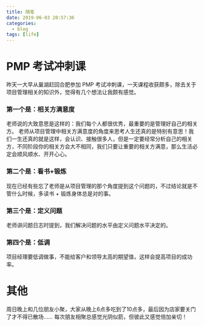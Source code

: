 ```yaml
---
title: 随笔
date: 2019-06-03 20:57:36
categories:
  - blog
tags: [life]
---
```


# PMP 考试冲刺课
昨天一大早从巢湖赶回合肥参加 PMP 考试冲刺课，一天课程收获颇多，除去关于项目管理相关的知识外，觉得有几个想法让我颇有感觉。

### 第一个是：相关方满意度
老师说的大致意思是这样的：我们每个人都很优秀，最重要的是管理好自己的相关方。
老师从项目管理中相关方满意度的角度来思考人生还真的是特别有意思！我们一生还真的就是这样，会认识、接触很多人，但是一定要经常分析自己的相关方，不同阶段你的相关方会大不相同，我们只要让重要的相关方满意，那么生活必定会顺风顺水、开开心心。

### 第二个是：看书+锻炼
现在已经有些忘了老师是从项目管理的那个角度提到这个问题的，不过结论就是不管什么时候，多读书 + 锻炼身体总是对的事。

### 第三个是：定义问题
老师讲问题日志时提到，我们解决问题的水平由定义问题水平决定的。

### 第四个是：低调
项目经理要低调做事，不能给客户和领导太高的期望值，这样会提高项目的成功率。

# 其他
周日晚上和几位朋友小聚，大家从晚上6点多吃到了10点多，最后因为店家要关门了才不得已散场……
每次朋友相聚总感觉光阴似箭，但彼此又感觉倍加亲切！
